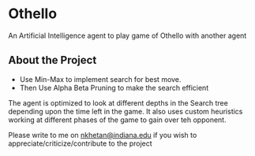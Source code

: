 Othello
=======

An Artificial Intelligence agent to play game of Othello with another agent

About the Project
-----------------

* Use Min-Max to implement search for best move. 
* Then Use Alpha Beta Pruning to make the search efficient

The agent is optimized to look at different depths in the Search tree depending upon the time left in the game.
It also uses custom heuristics working at different phases of the game to gain over teh opponent.

Please write to me on nkhetan@indiana.edu if you wish to appreciate/criticize/contribute to the project
